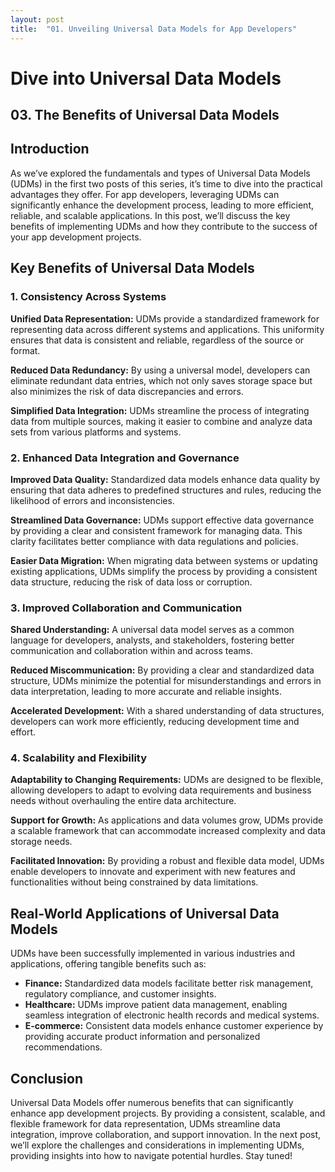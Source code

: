 ```yaml
---
layout: post
title:  "01. Unveiling Universal Data Models for App Developers"
---
```


# Dive into Universal Data Models 

## 03. The Benefits of Universal Data Models

## Introduction

As we’ve explored the fundamentals and types of Universal Data Models (UDMs) in the first two posts of this series, it’s time to dive into the practical advantages they offer. For app developers, leveraging UDMs can significantly enhance the development process, leading to more efficient, reliable, and scalable applications. In this post, we’ll discuss the key benefits of implementing UDMs and how they contribute to the success of your app development projects.

## Key Benefits of Universal Data Models

### 1. Consistency Across Systems

**Unified Data Representation:** UDMs provide a standardized framework for representing data across different systems and applications. This uniformity ensures that data is consistent and reliable, regardless of the source or format.

**Reduced Data Redundancy:** By using a universal model, developers can eliminate redundant data entries, which not only saves storage space but also minimizes the risk of data discrepancies and errors.

**Simplified Data Integration:** UDMs streamline the process of integrating data from multiple sources, making it easier to combine and analyze data sets from various platforms and systems.

### 2. Enhanced Data Integration and Governance

**Improved Data Quality:** Standardized data models enhance data quality by ensuring that data adheres to predefined structures and rules, reducing the likelihood of errors and inconsistencies.

**Streamlined Data Governance:** UDMs support effective data governance by providing a clear and consistent framework for managing data. This clarity facilitates better compliance with data regulations and policies.

**Easier Data Migration:** When migrating data between systems or updating existing applications, UDMs simplify the process by providing a consistent data structure, reducing the risk of data loss or corruption.

### 3. Improved Collaboration and Communication

**Shared Understanding:** A universal data model serves as a common language for developers, analysts, and stakeholders, fostering better communication and collaboration within and across teams.

**Reduced Miscommunication:** By providing a clear and standardized data structure, UDMs minimize the potential for misunderstandings and errors in data interpretation, leading to more accurate and reliable insights.

**Accelerated Development:** With a shared understanding of data structures, developers can work more efficiently, reducing development time and effort.

### 4. Scalability and Flexibility

**Adaptability to Changing Requirements:** UDMs are designed to be flexible, allowing developers to adapt to evolving data requirements and business needs without overhauling the entire data architecture.

**Support for Growth:** As applications and data volumes grow, UDMs provide a scalable framework that can accommodate increased complexity and data storage needs.

**Facilitated Innovation:** By providing a robust and flexible data model, UDMs enable developers to innovate and experiment with new features and functionalities without being constrained by data limitations.

## Real-World Applications of Universal Data Models

UDMs have been successfully implemented in various industries and applications, offering tangible benefits such as:

- **Finance:** Standardized data models facilitate better risk management, regulatory compliance, and customer insights.
- **Healthcare:** UDMs improve patient data management, enabling seamless integration of electronic health records and medical systems.
- **E-commerce:** Consistent data models enhance customer experience by providing accurate product information and personalized recommendations.

## Conclusion

Universal Data Models offer numerous benefits that can significantly enhance app development projects. By providing a consistent, scalable, and flexible framework for data representation, UDMs streamline data integration, improve collaboration, and support innovation. In the next post, we’ll explore the challenges and considerations in implementing UDMs, providing insights into how to navigate potential hurdles. Stay tuned!

